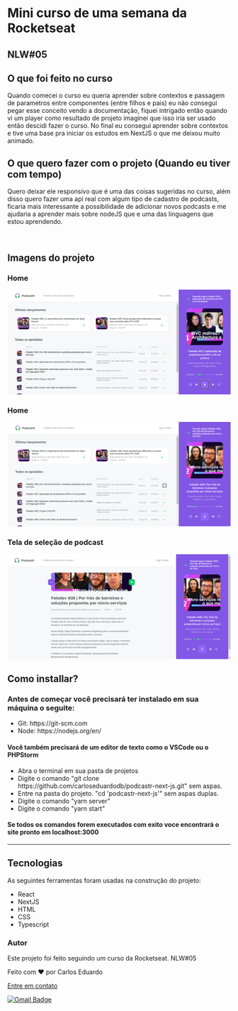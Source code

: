 # Mini curso de uma semana da Rocketseat

## NLW#05

## O que foi feito no curso

<p>Quando comecei o curso eu queria aprender sobre contextos e passagem de parametros entre componentes (entre filhos e pais) 
eu não consegui pegar esse conceito vendo a documentação, fiquei intrigado então quando vi um player como resultado de projeto 
imaginei que isso iria ser usado então descidi fazer o curso. No final eu consegui aprender sobre contextos e tive uma base pra 
iniciar os estudos em NextJS o que me deixou muito animado.</p>

## O que quero fazer com o projeto (Quando eu tiver com tempo)

<p>
  Quero deixar ele responsivo que é uma das coisas sugeridas no curso, 
  além disso quero fazer uma api real com algum tipo de cadastro de podcasts, 
  ficaria mais interessante a possibilidade de adicionar novos podcasts e me ajudaria a aprender mais sobre 
  nodeJS que e uma das linguagens que estou aprendendo.
</p>
<br/>

## Imagens do projeto

### Home

<img src="./img/01.png" alt="Imagem do projeto">

### Home

<img src="./img/02.png" alt="Imagem do projeto">

### Tela de seleção de podcast

<img src="./img/03.png" alt="Imagem do projeto">

## Como installar?

### Antes de começar você precisará ter instalado em sua máquina o seguite:

<ul> 
<li>Git: https://git-scm.com</li>
<li>Node: https://nodejs.org/en/</li>
</ul>

#### Você também precisará de um editor de texto como o VSCode ou o PHPStorm

<ul> 
<li>Abra o terminal em sua pasta de projetos</li>
<li>Digite o comando "git clone https://github.com/carloseduardodb/podcastr-next-js.git" sem aspas.</li>
<li>Entre na pasta do projeto. "cd 'podcastr-next-js'" sem aspas duplas.</li>
<li>Digite o comando "yarn server"</li>
<li>Digite o comando "yarn start"</li>
</ul>

#### Se todos os comandos forem executados com exito voce encontrará o site pronto em localhost:3000

<hr>

## Tecnologias

<p>As seguintes ferramentas foram usadas na construção do projeto:</p>
<ul>
    <li>React</li>
    <li>NextJS</li>
    <li>HTML</li>
    <li>CSS</li>
    <li>Typescript</li>
</ul>

### Autor

<p>Este projeto foi feito seguindo um curso da Rocketseat. NLW#05</p>

Feito com ❤️ por Carlos Eduardo

<a href="mailto:carloseduardodiasbatista@gmail.com">Entre em contato</a>

[![Gmail Badge](https://img.shields.io/badge/-carloseduardodiasbatista@gmail.com-c14438?style=flat-square&logo=Gmail&logoColor=white&link=mailto:carloseduardodiasbatista@gmail.com)](mailto:carloseduardodiasbatista@gmail.com)
